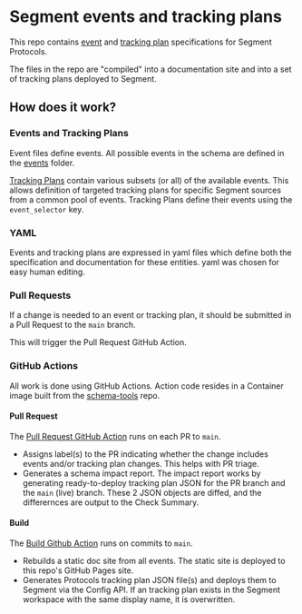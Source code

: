 # Segment events and tracking plans

This repo contains [event](events) and [tracking plan](tracking-plan) specifications for Segment Protocols.

The files in the repo are "compiled" into a documentation site and into a set of tracking plans deployed to Segment.

## How does it work?

### Events and Tracking Plans

Event files define events. All possible events in the schema are defined in the [events](events) folder.

[Tracking Plans](tracking=plans) contain various subsets (or all) of the available events. This allows definition of targeted tracking plans for specific Segment sources from a common pool of events. Tracking Plans define their events using the `event_selector` key.

### YAML

Events and tracking plans are expressed in yaml files which define both the specification and documentation for these entities. yaml was chosen for easy human editing.

### Pull Requests

If a change is needed to an event or tracking plan, it should be submitted in a Pull Request to the `main` branch.

This will trigger the Pull Request GitHub Action.

### GitHub Actions

All work is done using GitHub Actions.
Action code resides in a Container image built from the [schema-tools](https://github.com/hmedney-segment/schema-tools) repo.

#### Pull Request

The [Pull Request GitHub Action](.github/workflows/pr.yml) runs on each PR to `main`.

- Assigns label(s) to the PR indicating whether the change includes events and/or tracking plan changes. This helps with PR triage.
- Generates a schema impact report. The impact report works by generating ready-to-deploy tracking plan JSON for the PR branch and the `main` (live) branch. These 2 JSON objects are diffed, and the differernces are output to the Check Summary.

#### Build

The [Build Github Action](.github/workflows/build.yml) runs on commits to `main`.

- Rebuilds a static doc site from all events. The static site is deployed to this repo's GitHub Pages site.
- Generates Protocols tracking plan JSON file(s) and deploys them to Segment via the Config API. If an tracking plan exists in the Segment workspace with the same display name, it is overwritten.
